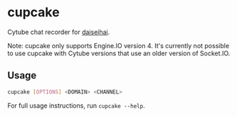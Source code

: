 # cupcake

Cytube chat recorder for [daiseihai](https://github.com/Hamuko/daiseihai).

Note: cupcake only supports Engine.IO version 4.
It's currently not possible to use cupcake with Cytube versions that use an older version of Socket.IO.

## Usage

```bash
cupcake [OPTIONS] <DOMAIN> <CHANNEL>
```

For full usage instructions, run `cupcake --help`.
